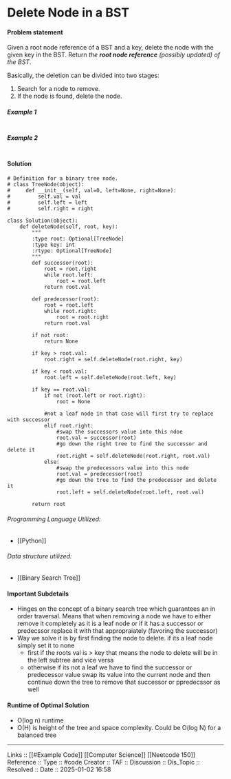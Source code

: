 # Delete Node in a BST

#### Problem statement

Given a root node reference of a BST and a key, delete the node with the given key in the BST. Return _the **root node reference** (possibly updated) of the BST_.

Basically, the deletion can be divided into two stages:

1. Search for a node to remove.
2. If the node is found, delete the node.
##### Example 1
```
```
##### Example 2
```
```
#### Solution
```
# Definition for a binary tree node.
# class TreeNode(object):
#     def __init__(self, val=0, left=None, right=None):
#         self.val = val
#         self.left = left
#         self.right = right

class Solution(object):
    def deleteNode(self, root, key):
        """
        :type root: Optional[TreeNode]
        :type key: int
        :rtype: Optional[TreeNode]
        """
        def successor(root):
            root = root.right
            while root.left:
                root = root.left
            return root.val

        def predecessor(root):
            root = root.left
            while root.right:
                root = root.right
            return root.val

        if not root:
            return None

        if key > root.val:
            root.right = self.deleteNode(root.right, key)
 
        if key < root.val:
            root.left = self.deleteNode(root.left, key)

        if key == root.val:
            if not (root.left or root.right):
                root = None

            #not a leaf node in that case will first try to replace with successor
            elif root.right:
                #swap the successors value into this ndoe
                root.val = successor(root)
                #go down the right tree to find the successor and delete it
                root.right = self.deleteNode(root.right, root.val)
            else:
                #swap the predecessors value into this node
                root.val = predecessor(root)
                #go down the tree to find the predecessor and delete it
                root.left = self.deleteNode(root.left, root.val)

        return root
```

###### Programming Language Utilized:

- [[Python]]
###### Data structure utilized:

- [[Binary Search Tree]]
#### Important Subdetails

- Hinges on the concept of a binary search tree which guarantees an in order traversal. Means that when removing a node we have to either remove it completely as it is a leaf node or if it has a successor or predecssor replace it with that appropraiately (favoring the successor)
- Way we solve it is by first finding the node to delete. if its a leaf node simply set it to none
	- first if the roots val is > key that means the node to delete will be in the left subtree and vice versa
	- otherwise if its not a leaf we have to find the successor or predecessor value swap its value into the current node and then continue down the tree to remove that successor or ppredecssor as well
#### Runtime of Optimal Solution

- O(log n) runtime
- O(H) is height of the tree and space complexity. Could be O(log N) for a balanced tree
---
Links :: [[#Example Code]] [[Computer Science]] [[Neetcode 150]]
Reference ::
Type :: #code
Creator ::
TAF ::
Discussion ::
Dis_Topic :: 
Resolved ::
Date :: 2025-01-02 16:58
